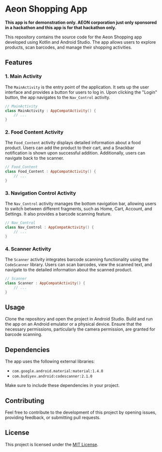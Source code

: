 # Aeon Shopping App
**This app is for demonstration only. AEON corporation just only sponsored in a hackathon and this app is for that hackathon only.**

This repository contains the source code for the Aeon Shopping app developed using Kotlin and Android Studio. The app allows users to explore products, scan barcodes, and manage their shopping activities.

## Features

### 1. Main Activity

The `MainActivity` is the entry point of the application. It sets up the user interface and provides a button for users to log in. Upon clicking the "Login" button, the app navigates to the `Nav_Control` activity.

```kotlin
// MainActivity
class MainActivity : AppCompatActivity() {
    // ...
}
```

### 2. Food Content Activity

The `Food_Content` activity displays detailed information about a food product. Users can add the product to their cart, and a Snackbar notification is shown upon successful addition. Additionally, users can navigate back to the scanner.

```kotlin
// Food_Content
class Food_Content : AppCompatActivity() {
    // ...
}
```

### 3. Navigation Control Activity

The `Nav_Control` activity manages the bottom navigation bar, allowing users to switch between different fragments, such as Home, Cart, Account, and Settings. It also provides a barcode scanning feature.

```kotlin
// Nav_Control
class Nav_Control : AppCompatActivity() {
    // ...
}
```

### 4. Scanner Activity

The `Scanner` activity integrates barcode scanning functionality using the `CodeScanner` library. Users can scan barcodes, view the scanned text, and navigate to the detailed information about the scanned product.

```kotlin
// Scanner
class Scanner : AppCompatActivity() {
    // ...
}
```

## Usage

Clone the repository and open the project in Android Studio. Build and run the app on an Android emulator or a physical device. Ensure that the necessary permissions, particularly the camera permission, are granted for barcode scanning.

## Dependencies

The app uses the following external libraries:

- `com.google.android.material:material:1.4.0`
- `com.budiyev.android:codescanner:2.1.0`

Make sure to include these dependencies in your project.

## Contributing

Feel free to contribute to the development of this project by opening issues, providing feedback, or submitting pull requests.

## License

This project is licensed under the [MIT License](LICENSE).